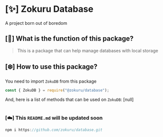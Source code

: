 # [✨] Zokuru Database
A project born out of boredom

## [💫] What is the function of this package?
> This is a package that can help manage databases with local storage

## [❄️] How to use this package?
You need to import `ZokuDB` from this package
```js
const { ZokuDB } = require("@zokuru/database");
```
And, here is a list of methods that can be used on `ZokuDB`:
[null]

# 
### [☁️] This `README.md` will be updated soon
```js
npm i https://github.com/zokuru/database.git
```
